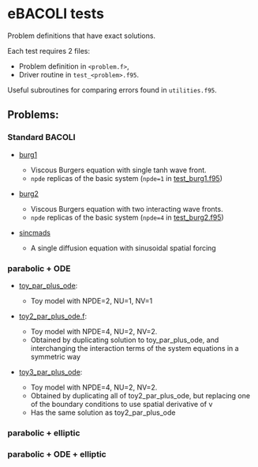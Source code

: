 eBACOLI tests
===

Problem definitions that have exact solutions.

Each test requires 2 files:
- Problem definition in `<problem.f>`,
- Driver routine in `test_<problem>.f95`.

Useful subroutines for comparing errors found in `utilities.f95`.

## Problems:

### Standard BACOLI

- [burg1](./burg1.f)
  - Viscous Burgers equation with single tanh wave front.
  - `npde` replicas of the basic system (`npde=1` in [test_burg1.f95](test_burg1.f95))

- [burg2](./burg2.f)
  - Viscous Burgers equation with two interacting wave fronts.
  - `npde` replicas of the basic system (`npde=4` in [test_burg2.f95](test_burg2.f95))

- [sincmads](./sincmads.f)
  - A single diffusion equation with sinusoidal spatial forcing

### parabolic + ODE

- [toy_par_plus_ode](./toy_par_plus_ode.f):
  - Toy model with NPDE=2, NU=1, NV=1

- [toy2_par_plus_ode.f](./toy2_par_plus_ode.f):
  - Toy model with NPDE=4, NU=2, NV=2.
  - Obtained by duplicating solution to toy_par_plus_ode, and interchanging the interaction terms of the system equations in a symmetric way

- [toy3_par_plus_ode](./toy3_par_plus_ode.f):
  - Toy model with NPDE=4, NU=2, NV=2.
  - Obtained by duplicating all of toy2_par_plus_ode, but replacing one of the boundary conditions to use spatial derivative of v
  - Has the same solution as toy2_par_plus_ode

### parabolic + elliptic


### parabolic + ODE + elliptic
